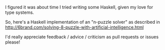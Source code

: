 I figured it was about time I tried writing some Haskell, given my love for type systems.

So, here's a Haskell implementation of an "n-puzzle solver" as described in http://6brand.com/solving-8-puzzle-with-artificial-intelligence.html

I'd really appreciate feedback / advice / criticism as pull requests or issues please!

